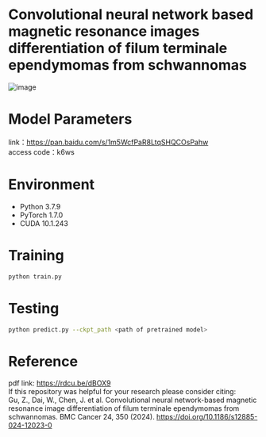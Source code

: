 # Convolutional neural network based magnetic resonance images differentiation of filum terminale ependymomas from schwannomas

![image](https://github.com/SLYXDWL/SpineTumorClassification/assets/83801963/197ac9e5-815a-4e7f-97e6-716a9a39f621)

# Model Parameters
link：https://pan.baidu.com/s/1m5WcfPaR8LtqSHQCOsPahw  <br>
access code：k6ws 

# Environment
* Python 3.7.9
* PyTorch 1.7.0
* CUDA 10.1.243

# Training
```bash
python train.py
```
# Testing
```bash
python predict.py --ckpt_path <path of pretrained model>
```
# Reference
pdf link: https://rdcu.be/dBOX9 <br>
If this repository was helpful for your research please consider citing: <br>
Gu, Z., Dai, W., Chen, J. et al. Convolutional neural network-based magnetic resonance image differentiation of filum terminale ependymomas from schwannomas. BMC Cancer 24, 350 (2024). https://doi.org/10.1186/s12885-024-12023-0


